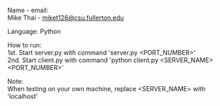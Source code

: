 Name - email: <br />
  Mike Thai - miket126@csu.fullerton.edu   <br />
  

Language: Python   <br />

How to run:      <br />
  1st. Start server.py with command 'server.py <PORT_NUMBER>'   <br />
  2nd. Start client.py with command 'python client.py <SERVER_NAME> <PORT_NUMBER>'   <br />

Note: <br />
  When testing on your own machine, replace <SERVER_NAME> with 'localhost'   <br />
